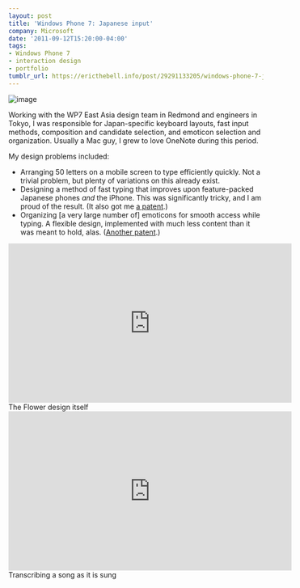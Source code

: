 ```yaml
---
layout: post
title: 'Windows Phone 7: Japanese input'
company: Microsoft
date: '2011-09-12T15:20:00-04:00'
tags:
- Windows Phone 7
- interaction design
- portfolio
tumblr_url: https://ericthebell.info/post/29291133205/windows-phone-7-japanese-input
---
```

![image](https://64.media.tumblr.com/655fb9e6b989317ca933dbad61212299/a333336ba2536f5f-e1/s540x810/33eacb44934f2ed4f9ebfafcaadd9a42c3fea560.jpg)

Working with the WP7 East Asia design team in Redmond and engineers in Tokyo, I was responsible for Japan-specific keyboard layouts, fast input methods, composition and candidate selection, and emoticon selection and organization. Usually a Mac guy, I grew to love OneNote during this period.

My design problems included:

- Arranging 50 letters on a mobile screen to type efficiently quickly. Not a trivial problem, but plenty of variations on this already exist.
- Designing a method of fast typing that improves upon feature-packed Japanese phones&nbsp;_and_&nbsp;the iPhone. This was significantly tricky, and I am proud of the result. (It also got me [a patent](https://www.google.com/patents/US20120302291).)
- Organizing [a very large number of] emoticons for smooth access while typing. A flexible design, implemented with much less content than it was meant to hold, alas. ([Another patent](https://www.google.com/patents/US20120304074).)

<iframe frameborder="0" height="315" src="http://www.youtube.com/embed/eApA088tmZc" width="560"></iframe>  
 The Flower design itself

<iframe frameborder="0" height="315" src="http://www.youtube.com/embed/3FPKAsr1OcA" width="560"></iframe>  
 Transcribing a song as it is sung

